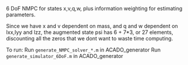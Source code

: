 6 DoF NMPC for states x,v,q,w, plus information weighting for estimating parameters.

Since we have x and v dependent on mass, and q and w dependent on Ixx,Iyy and Izz, the augmented state psi has 6 + 7*3, or 27 elements, discounting all the zeros that we dont want to waste time computing.


To run:
Run `generate_NMPC_solver_*.m` in ACADO_generator
Run `generate_simulator_6DoF.m` in ACADO_generator